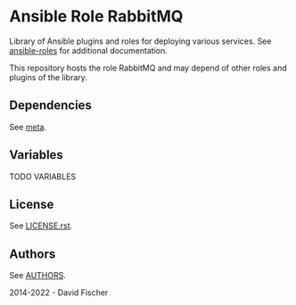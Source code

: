 # Ansible Role RabbitMQ

Library of Ansible plugins and roles for deploying various services.
See [ansible-roles](https://github.com/davidfischer-ch/ansible-roles) for additional documentation.

This repository hosts the role RabbitMQ and may depend of other roles and plugins of the library.

## Dependencies

See [meta](meta/main.yml).

## Variables

TODO VARIABLES

## License

See [LICENSE.rst](LICENSE.rst).

## Authors

See [AUTHORS](AUTHORS).

2014-2022 - David Fischer
